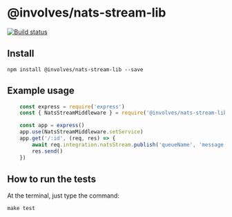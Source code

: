 # @involves/nats-stream-lib

[![Build status](https://badge.buildkite.com/043f295d4a003174fa891db8cf499a2b1d065058c2b4a201bd.svg)](https://buildkite.com/involves/nodejs-nats-stream-lib)

## Install
```
npm install @involves/nats-stream-lib --save
```

## Example usage

```javascript
    const express = require('express')
    const { NatsStreamMiddleware } = require('@involves/nats-stream-lib')

    const app = express()
    app.use(NatsStreamMiddleware.setService)
    app.get('/:id', (req, res) => {
        await req.integration.natsStream.publish('queueName', 'message')
        res.send()
    })
```

## How to run the tests

At the terminal, just type the command:
```
make test
```